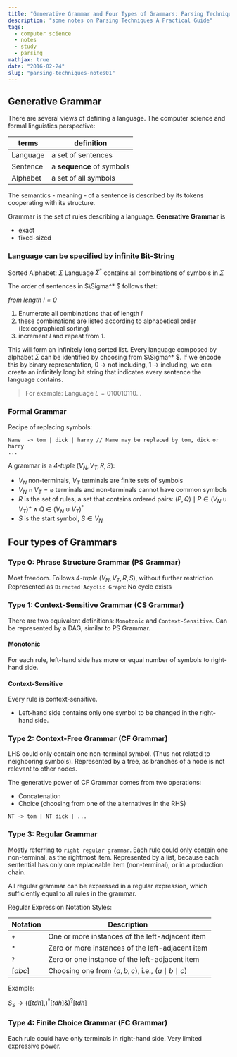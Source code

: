 ```yaml
---
title: "Generative Grammar and Four Types of Grammars: Parsing Techniques Notes (1)"
description: "some notes on Parsing Techniques A Practical Guide"
tags:
  - computer science
  - notes
  - study
  - parsing
mathjax: true
date: "2016-02-24"
slug: "parsing-techniques-notes01"
---
```


## Generative Grammar

There are several views of defining a language. The computer science and formal linguistics perspective:

| terms    | definition                |
| -------- | ------------------------- |
| Language | a set of sentences        |
| Sentence | a **sequence** of symbols |
| Alphabet | a set of all symbols      |

The semantics - meaning - of a sentence is described by its tokens cooperating with its structure.

Grammar is the set of rules describing a language.
**Generative Grammar** is

- exact
- fixed-sized

### Language can be specified by infinite Bit-String

Sorted Alphabet: $\Sigma$
Language $\Sigma^{* }$ contains all combinations of symbols in $\Sigma$

The order of sentences in $\Sigma^\* $ follows that:

_from length $l = 0$_

1. Enumerate all combinations that of length $l$
2. these combinations are listed according to alphabetical order (lexicographical sorting)
3. increment $l$ and repeat from 1.

This will form an infinitely long sorted list. Every language composed by alphabet $\Sigma$ can be identified by choosing from $\Sigma^\* $. If we encode this by binary representation, 0 → not including, 1 → including, we can create an infinitely long bit string that indicates every sentence the language contains.

> For example:
> Language $L = 010010110...$

### Formal Grammar

Recipe of replacing symbols:

```
Name  -> tom | dick | harry // Name may be replaced by tom, dick or harry
...
```

A grammar is a _4-tuple_ $(V_N, V_T, R, S)$:

- $V_N$ non-terminals, $V_T$ terminals are finite sets of symbols
- $V_N \cap V_T = \varnothing$ terminals and non-terminals cannot have common symbols
- $R$ is the set of rules, a set that contains ordered pairs: ${(P, Q) \mid P\in (V_N\cup V_T)^+ \land Q\in (V_N \cup V_T)^* }$
- $S$ is the start symbol, $S\in V_N$

## Four types of Grammars

### Type 0: Phrase Structure Grammar (PS Grammar)

Most freedom. Follows _4-tuple_ $(V_N, V_T, R, S)$, without further restriction.
Represented as `Directed Acyclic Graph`: No cycle exists

### Type 1: Context-Sensitive Grammar (CS Grammar)

There are two equivalent definitions: `Monotonic` and `Context-Sensitive`.
Can be represented by a DAG, similar to PS Grammar.

#### Monotonic

For each rule, left-hand side has more or equal number of symbols to right-hand side.

#### Context-Sensitive

Every rule is context-sensitive.

- Left-hand side contains only one symbol to be changed in the right-hand side.

### Type 2: Context-Free Grammar (CF Grammar)

LHS could only contain one non-terminal symbol. (Thus not related to neighboring symbols).
Represented by a tree, as branches of a node is not relevant to other nodes.

The generative power of CF Grammar comes from two operations:

- Concatenation
- Choice (choosing from one of the alternatives in the RHS)

`NT -> tom | NT dick | ...`

### Type 3: Regular Grammar

Mostly referring to `right regular grammar`.
Each rule could only contain one non-terminal, as the rightmost item.
Represented by a list, because each sentential has only one replaceable item (non-terminal), or in a production chain.

All regular grammar can be expressed in a regular expression, which sufficiently equal to all rules in the grammar.

Regular Expression Notation Styles:

| Notation | Description                                            |
| -------- | ------------------------------------------------------ |
| $^{+ }$  | One or more instances of the left-adjacent item        |
| $^{* }$  | Zero or more instances of the left-adjacent item       |
| $^{? }$  | Zero or one instance of the left-adjacent item         |
| $[abc]$  | Choosing one from $(a, b, c)$, i.e., $(a\mid b\mid c)$ |

Example:

$S_S\to(([tdh],)^{* }[tdh] \& )^{? }[tdh]$

### Type 4: Finite Choice Grammar (FC Grammar)

Each rule could have only terminals in right-hand side.
Very limited expressive power.
